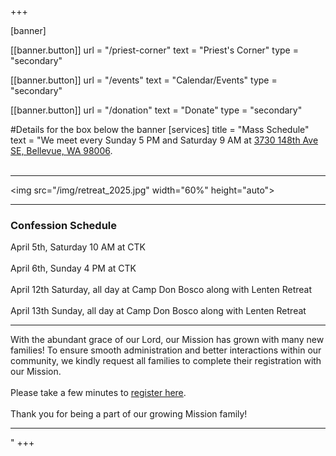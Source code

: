 +++

[banner]

  [[banner.button]]
      url = "/priest-corner"
      text = "Priest's Corner"
      type = "secondary"

  [[banner.button]]
      url = "/events"
      text = "Calendar/Events"
      type = "secondary"

  [[banner.button]]
      url = "/donation"
      text = "Donate"
      type = "secondary"

#Details for the box below the banner
[services]
  title = "Mass Schedule"
  text = "We meet every Sunday 5 PM and Saturday 9 AM at [3730 148th Ave SE, Bellevue, WA 98006](https://goo.gl/maps/b7gUDngzcUodwTtS6). <br> <br> <hr> <img src=\"/img/retreat_2025.jpg\" width=\"60%\" height=\"auto\"> <hr> <h3>Confession Schedule</h3>  April 5th, Saturday 10 AM at CTK  <br><br>April 6th, Sunday 4 PM at CTK  <br><br>April 12th Saturday, all day at Camp Don Bosco along with Lenten Retreat  <br> <br>April 13th Sunday, all day at Camp Don Bosco along with Lenten Retreat  <hr> With the abundant grace of our Lord, our Mission has grown with many new families!  To ensure smooth administration and better interactions within our community, we kindly request all families to complete their registration with our Mission. <br><br>Please take a few minutes to [register here](https://tinyurl.com/parishonnet). <br> <br>Thank you for being a part of our growing Mission family! <hr>"
+++
